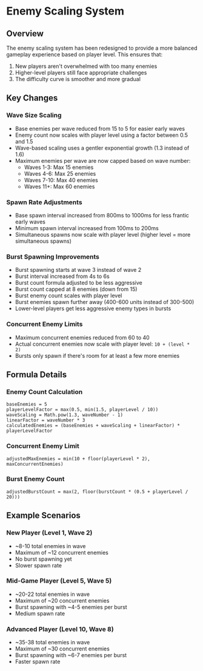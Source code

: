 # Enemy Scaling System

## Overview
The enemy scaling system has been redesigned to provide a more balanced gameplay experience based on player level. This ensures that:
1. New players aren't overwhelmed with too many enemies
2. Higher-level players still face appropriate challenges
3. The difficulty curve is smoother and more gradual

## Key Changes

### Wave Size Scaling
- Base enemies per wave reduced from 15 to 5 for easier early waves
- Enemy count now scales with player level using a factor between 0.5 and 1.5
- Wave-based scaling uses a gentler exponential growth (1.3 instead of 1.6)
- Maximum enemies per wave are now capped based on wave number:
  - Waves 1-3: Max 15 enemies
  - Waves 4-6: Max 25 enemies
  - Waves 7-10: Max 40 enemies
  - Waves 11+: Max 60 enemies

### Spawn Rate Adjustments
- Base spawn interval increased from 800ms to 1000ms for less frantic early waves
- Minimum spawn interval increased from 100ms to 200ms
- Simultaneous spawns now scale with player level (higher level = more simultaneous spawns)

### Burst Spawning Improvements
- Burst spawning starts at wave 3 instead of wave 2
- Burst interval increased from 4s to 6s
- Burst count formula adjusted to be less aggressive
- Burst count capped at 8 enemies (down from 15)
- Burst enemy count scales with player level
- Burst enemies spawn further away (400-600 units instead of 300-500)
- Lower-level players get less aggressive enemy types in bursts

### Concurrent Enemy Limits
- Maximum concurrent enemies reduced from 60 to 40
- Actual concurrent enemies now scale with player level: `10 + (level * 2)`
- Bursts only spawn if there's room for at least a few more enemies

## Formula Details

### Enemy Count Calculation
```
baseEnemies = 5
playerLevelFactor = max(0.5, min(1.5, playerLevel / 10))
waveScaling = Math.pow(1.3, waveNumber - 1)
linearFactor = waveNumber * 3
calculatedEnemies = (baseEnemies + waveScaling + linearFactor) * playerLevelFactor
```

### Concurrent Enemy Limit
```
adjustedMaxEnemies = min(10 + floor(playerLevel * 2), maxConcurrentEnemies)
```

### Burst Enemy Count
```
adjustedBurstCount = max(2, floor(burstCount * (0.5 + playerLevel / 20)))
```

## Example Scenarios

### New Player (Level 1, Wave 2)
- ~8-10 total enemies in wave
- Maximum of ~12 concurrent enemies
- No burst spawning yet
- Slower spawn rate

### Mid-Game Player (Level 5, Wave 5)
- ~20-22 total enemies in wave
- Maximum of ~20 concurrent enemies
- Burst spawning with ~4-5 enemies per burst
- Medium spawn rate

### Advanced Player (Level 10, Wave 8)
- ~35-38 total enemies in wave
- Maximum of ~30 concurrent enemies
- Burst spawning with ~6-7 enemies per burst
- Faster spawn rate